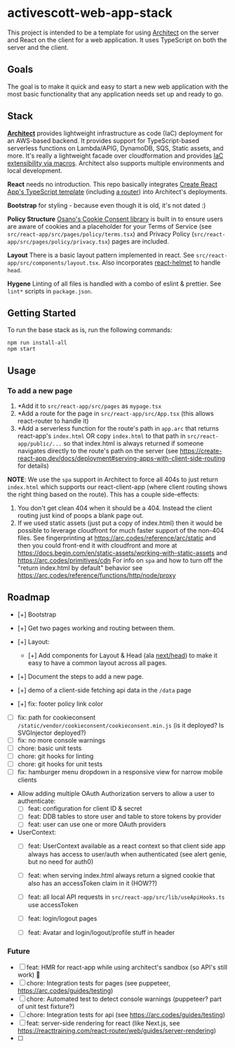 # activescott-web-app-stack

This project is intended to be a template for using [Architect](https://arc.codes/) on the server and React on the client for a web application. It uses TypeScript on both the server and the client.


## Goals

The goal is to make it quick and easy to start a new web application with the most basic functionality that any application needs set up and ready to go.


## Stack

**[Architect](https://arc.codes/)** provides lightweight infrastructure as code (IaC) deployment for an AWS-based backend. It provides support for TypeScript-based serverless functions on Lambda/APIG, DynamoDB, SQS, Static assets, and more. It's really a lightweight facade over cloudformation and provides [IaC extensibility via macros](https://arc.codes/primitives/macros).
Architect also supports multiple environments and local development.

**React** needs no introduction. This repo basically integrates [Create React App's TypeScript template](https://create-react-app.dev/docs/adding-typescript/) (including [a router](https://create-react-app.dev/docs/adding-a-router)) into Architect's deployments.

**Bootstrap** for styling - because even though it is old, it's not dated :)

**Policy Structure** [Osano's Cookie Consent library](https://github.com/osano/cookieconsent/) is built in to ensure users are aware of cookies and a placeholder for your Terms of Service (see `src/react-app/src/pages/policy/terms.tsx`) and Privacy Policy (`src/react-app/src/pages/policy/privacy.tsx`) pages are included.

**Layout** There is a basic layout pattern implemented in react. See `src/react-app/src/components/layout.tsx`. Also incorporates [react-helmet](https://github.com/nfl/react-helmet) to handle `head`.

**Hygene** Linting of all files is handled with a combo of eslint & prettier. See `lint*` scripts in `package.json`.


## Getting Started

To run the base stack as is, run the following commands:

    npm run install-all
    npm start


## Usage

### To add a new page

1. *Add it to `src/react-app/src/pages` as `mypage.tsx`
2. *Add a route for the page in `src/react-app/src/App.tsx` (this allows react-router to handle it)
3. *Add a serverless function for the route's path in `app.arc` that returns react-app's `index.html` OR copy `index.html` to that path in `src/react-app/public/...` so that index.html is always returned if someone navigates directly to the route's path on the server (see https://create-react-app.dev/docs/deployment#serving-apps-with-client-side-routing for details)

**NOTE**: We use the `spa` support in Architect to force all 404s to just return `index.html` which supports our react-client-app (where client routing shows the right thing based on the route). This has a couple side-effects:
1. You don't get clean 404 when it should be a 404. Instead the client routing just kind of poops a blank page out.
2. If we used static assets (just put a copy of index.html) then it would be possible to leverage cloudfront for much faster support of the non-404 files. See fingerprinting at https://arc.codes/reference/arc/static and then you could front-end it with cloudfront and more at https://docs.begin.com/en/static-assets/working-with-static-assets  and https://arc.codes/primitives/cdn
For info on `spa` and how to turn off the "return index.html by default" behavior see https://arc.codes/reference/functions/http/node/proxy


## Roadmap

* [+] Bootstrap
* [+] Get two pages working and routing between them.
* [+] Layout:
  * [+] Add components for Layout & Head (ala [next/head](https://nextjs.org/docs/api-reference/next/head)) to make it easy to have a common layout across all pages.

* [+] Document the steps to add a new page.

* [+] demo of a client-side fetching api data in the `/data` page
* [+] fix: footer policy link color
* [ ] fix: path for cookieconsent `/static/vendor/cookieconsent/cookieconsent.min.js` (is it deployed? Is SVGInjector deployed?)
* [ ] fix: no more console warnings
* [ ] chore: basic unit tests
* [ ] chore: git hooks for linting
* [ ] chore: git hooks for unit tests
* [ ] fix: hamburger menu dropdown in a responsive view for narrow mobile clients

* Allow adding multiple OAuth Authorization servers to allow a user to authenticate:
  * [ ] feat: configuration for client ID & secret
  * [ ] feat: DDB tables to store user and table to store tokens by provider
  * [ ] feat: user can use one or more OAuth providers

* UserContext:
  * [ ] feat: UserContext available as a react context so that client side app always has access to user/auth when authenticated (see alert genie, but no need for auth0)
  * [ ] feat: when serving index.html always return a signed cookie that also has an accessToken claim in it (HOW??)
  * [ ] feat: all local API requests in `src/react-app/src/lib/useApiHooks.ts` use accessToken
  * [ ] feat: login/logout pages
  * [ ] feat: Avatar and login/logout/profile stuff in header


### Future
* [ ] feat: HMR for react-app while using architect's sandbox (so API's still work) 🤔
* [ ] chore: Integration tests for pages (see puppeteer, https://arc.codes/guides/testing)
* [ ] chore: Automated test to detect console warnings (puppeteer? part of unit test fixture?)
* [ ] chore: Integration tests for api (see https://arc.codes/guides/testing)
* [ ] feat: server-side rendering for react (like Next.js, see https://reacttraining.com/react-router/web/guides/server-rendering)
* [ ]